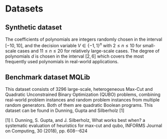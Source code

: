 # Datasets

## Synthetic dataset 
The coefficients of polynomials are integers randomly chosen in the interval $[-10,10]$, and the decision variable $V\in \{-1,1\}^n$ with $2\leq n\leq 10$ for small-scale cases and $11\leq n\leq 20$ for relatively large-scale cases. The degree of polynomials $d$ is chosen in the interval $[2,6]$ which covers the most frequently used polynomials in real-world applications. 

## Benchmark dataset MQLib
This dataset consists of 3296 large-scale, heterogeneous Max-Cut and Quadratic Unconstrained Binary Optimization (QUBO) problems, combining real-world problem instances and random problem instances from multiple random generators. Both of them are quadratic Boolean programs. This dataset can be found in Dunning, Gupta and Silberholz [1]

[1] I. Dunning, S. Gupta, and J. Silberholz, What works best when? a systematic evaluation of heuristics for max-cut and qubo, INFORMS Journal on Computing, 30 (2018), pp. 608--624